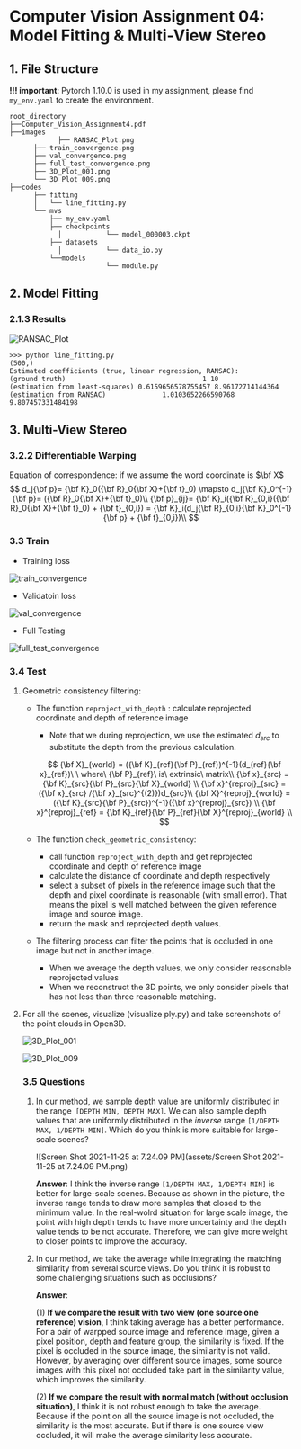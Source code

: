 # Computer Vision Assignment 04: Model Fitting & Multi-View Stereo

## 1. File Structure

**!!! important**: Pytorch 1.10.0 is used in my assignment, please find `my_env.yaml` to create the environment. 

```
root_directory
├──Computer_Vision_Assignment4.pdf
├──images
			├── RANSAC_Plot.png
      ├── train_convergence.png
      ├── val_convergence.png
      ├── full_test_convergence.png
      ├── 3D_Plot_001.png
      └── 3D_Plot_009.png
├──codes
      ├── fitting                      
      │   └── line_fitting.py               
      └── mvs                   
          ├── my_env.yaml
          ├── checkpoints
      		│			└── model_000003.ckpt
          ├── datasets 
      		│			└── data_io.py
          └──models
      					└── module.py              

```

## 2. Model Fitting

### 2.1.3 Results

![RANSAC_Plot](submission/images/RANSAC_Plot.png)

```shell
>>> python line_fitting.py
(500,)
Estimated coefficients (true, linear regression, RANSAC):
(ground truth) 									1 10 
(estimation from least-squares) 0.6159656578755457 8.96172714144364 (estimation from RANSAC)			  1.0103652266590768 9.807457331484198

```

## 3. Multi-View Stereo

### 3.2.2 Differentiable Warping

Equation of correspondence: if we assume the word coordinate is $\bf X$
$$
d_j{\bf p}= {\bf K}_0({\bf R}_0{\bf X}+{\bf t}_0) \mapsto d_j{\bf K}_0^{-1}{\bf p}= ({\bf R}_0{\bf X}+{\bf t}_0)\\
{\bf p}_{ij}= {\bf K}_i({\bf R}_{0,i}({\bf R}_0{\bf X}+{\bf t}_0) + {\bf t}_{0,i}) = {\bf K}_i(d_j{\bf R}_{0,i}{\bf K}_0^{-1}{\bf p} + {\bf t}_{0,i})\\
$$

### 3.3 Train

* Training loss

![train_convergence](submission/images/train_convergence.png)

* Validatoin loss

![val_convergence](submission/images/val_convergence.png)

* Full Testing

![full_test_convergence](submission/images/full_test_convergence.png)

### 3.4 Test

1. Geometric consistency filtering: 

   * The function `reproject_with_depth` : calculate reprojected coordinate and depth of reference image

     * Note that we during reprojection, we use the estimated $d_{src}$ to substitute the depth from the previous calculation. 

     $$
     {\bf X}_{world} = ({\bf K}_{ref}{\bf P}_{ref})^{-1}(d_{ref}{\bf x}_{ref})\ \ where\ {\bf P}_{ref}\ is\ extrinsic\ matrix\\ 
     {\bf x}_{src} = {\bf K}_{src}{\bf P}_{src}{\bf X}_{world} \\
     {\bf x}^{reproj}_{src} =({\bf x}_{src} /{\bf x}_{src}^{(2)})d_{src}\\ 
     {\bf X}^{reproj}_{world} = ({\bf K}_{src}{\bf P}_{src})^{-1}({\bf x}^{reproj}_{src}) \\
     {\bf x}^{reproj}_{ref} = {\bf K}_{ref}{\bf P}_{ref}{\bf X}^{reproj}_{world} \\
     $$

   * The function `check_geometric_consistency`:

     * call function `reproject_with_depth` and get reprojected coordinate and depth of reference image
     * calculate the distance of coordinate and depth respectively
     * select a subset of pixels in the reference image such that the depth and pixel coordinate is reasonable (with small error). That means the pixel is well matched between the given reference image and source image. 
     * return the mask and reprojected depth values. 

   * The filtering process can filter the points that is occluded in one image but not in another image. 

     * When we average the depth values, we only consider reasonable reprojected values
     * When we reconstruct the 3D points, we only consider pixels that has not less than three reasonable matching. 

2. For all the scenes, visualize (visualize ply.py) and take screenshots of the point clouds in Open3D.

   ![3D_Plot_001](submission/images/3D_Plot_001.png)

   ![3D_Plot_009](submission/images/3D_Plot_009.png)

   ### 3.5 Questions

   1. In our method, we sample depth value are uniformly distributed in the range` [DEPTH MIN, DEPTH MAX]`. We can also sample depth values that are uniformly distributed in the *inverse* range `[1/DEPTH MAX, 1/DEPTH MIN]`. Which do you think is more suitable for large-scale scenes?

      ![Screen Shot 2021-11-25 at 7.24.09 PM](assets/Screen Shot 2021-11-25 at 7.24.09 PM.png)

      **Answer**: I think the inverse range `[1/DEPTH MAX, 1/DEPTH MIN]` is better for large-scale scenes. Because as shown in the picture, the inverse range tends to draw more samples that closed to the minimum value. In the real-wolrd situation for large scale image, the point with high depth tends to have more uncertainty and the depth value tends to be not accurate. Therefore, we can give more weight to closer points to improve the accuracy. 

   2. In our method, we take the average while integrating the matching similarity from several source views. Do you think it is robust to some challenging situations such as occlusions?

      **Answer**: 
      
      (1) **If we compare the result with two view (one source one reference) vision**, I think taking average has a better performance. For a pair of warpped source image and reference image, given a pixel position, depth and feature group, the similarity is fixed. If the pixel is occluded in the source image, the similarity is not valid. However, by averaging over different source images, some source images with this pixel not occluded take part in the similarity value, which improves the similarity. 
      
      (2) **If we compare the result with normal match (without occlusion situation)**, I think it is not robust enough to take the average. Because if the point on all the source image is not occluded, the similarity is the most accurate. But if there is one source view occluded, it will make the average similarity less accurate.  

